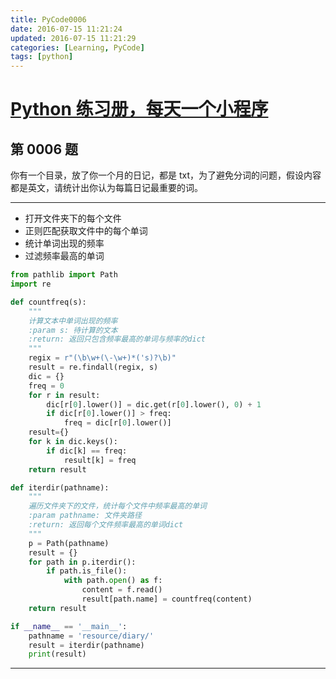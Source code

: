 ```yaml
---
title: PyCode0006
date: 2016-07-15 11:21:24
updated: 2016-07-15 11:21:29
categories: [Learning, PyCode]
tags: [python]
---
```


# [Python 练习册，每天一个小程序](https://coding.net/u/xiaofeig/p/show-me-the-code/git)

## 第 0006 题

你有一个目录，放了你一个月的日记，都是 txt，为了避免分词的问题，假设内容都是英文，请统计出你认为每篇日记最重要的词。

<!-- more -->

------------

- 打开文件夹下的每个文件
- 正则匹配获取文件中的每个单词
- 统计单词出现的频率
- 过滤频率最高的单词

```python
from pathlib import Path
import re

def countfreq(s):
    """
    计算文本中单词出现的频率
    :param s: 待计算的文本
    :return: 返回只包含频率最高的单词与频率的dict
    """
    regix = r"(\b\w+(\-\w+)*('s)?\b)"
    result = re.findall(regix, s)
    dic = {}
    freq = 0
    for r in result:
        dic[r[0].lower()] = dic.get(r[0].lower(), 0) + 1
        if dic[r[0].lower()] > freq:
            freq = dic[r[0].lower()]
    result={}
    for k in dic.keys():
        if dic[k] == freq:
            result[k] = freq
    return result

def iterdir(pathname):
    """
    遍历文件夹下的文件，统计每个文件中频率最高的单词
    :param pathname: 文件夹路径
    :return: 返回每个文件频率最高的单词dict
    """
    p = Path(pathname)
    result = {}
    for path in p.iterdir():
        if path.is_file():
            with path.open() as f:
                content = f.read()
                result[path.name] = countfreq(content)
    return result

if __name__ == '__main__':
    pathname = 'resource/diary/'
    result = iterdir(pathname)
    print(result)
```


------------